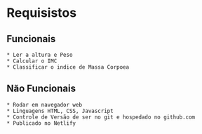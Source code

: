 # Requisistos

## Funcionais
    * Ler a altura e Peso
    * Calcular o IMC
    * Classificar o indice de Massa Corpoea

## Não Funcionais
    * Rodar em navegador web
    * Linguagens HTML, CSS, Javascript
    * Controle de Versão de ser no git e hospedado no github.com
    * Publicado no Netlify
